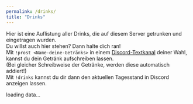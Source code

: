 ```yaml
---
permalink: /drinks/
title: "Drinks"
---
```


Hier ist eine Auflistung aller Drinks, die auf diesem Server getrunken und eingetragen wurden.  
Du willst auch hier stehen? Dann halte dich ran!  
Mit `!prost <Name-deine-Getränks>` in einem [Discord-Textkanal](./Discord.md) deiner Wahl, kannst du dein Getränk aufschreiben lassen.  
(Bei gleicher Schreibweise der Getränke, werden diese automatisch addiert!)  
Mit `!drinks` kannst du dir dann den aktuellen Tagesstand in Discord anzeigen lassen.  

<section onload="getDates()">
<p id="list">loading data...</p>

<script src="./../ownScripts/showDrinksFromApi.js"></script>
<style>
    .container{
        height: 200px;
        position: relative;
    }

    .dateSection{
        width: 70%;
        height: 300px;
        margin: 0;
        position: absolute;
        top: 50%;
        left: 50%;
        -ms-transform: translate(-50%, -50%);
        transform: translate(-50%, -50%);

        overflow-y: scroll;
        -ms-overflow-style: none;  /* IE and Edge */
        scrollbar-width: none;  /* Firefox */
    }

    .dateSection::-webkit-scrollbar {
        display: none;
    }

    .dateButton{
        width: 100%;
        height: 30px;

    }

    .tableOfHeaders {
        width: 100%;
        display: table;
        background-color: #eaeaea;
        color: #252a34;
        height: 30px;
    }

    .headerRow th{
        width: calc(100%/3);
        background-color: #eaeaea;
        color: #252a34;
        border-color: #eaeaea;
        display: table-cell;
        height: 30px;
    }

    .sectionForTable{
        width: 100%;
        overflow-y: scroll;
        height: 300px;
        -ms-overflow-style: none;  /* IE and Edge */
        scrollbar-width: none;  /* Firefox */
        display: block;
    }

    .sectionForTable::-webkit-scrollbar {
        display: none;
    }

    .tableOfPersons {
        width: 100%;
        display: table;
        border-left: 1px solid;
        border-right: 1px solid;
        background-color: #eaeaea;
    }

    .tableRowOfPersons th{
        width: calc(100%/3);
        background-color: #252a34;
        color: #eaeaea;
        display: table-cell;
    }
</style>
</section>